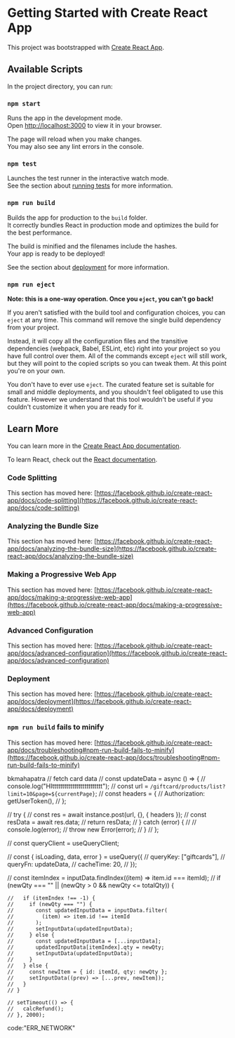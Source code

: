 # Getting Started with Create React App

This project was bootstrapped with [Create React App](https://github.com/facebook/create-react-app).

## Available Scripts

In the project directory, you can run:

### `npm start`

Runs the app in the development mode.\
Open [http://localhost:3000](http://localhost:3000) to view it in your browser.

The page will reload when you make changes.\
You may also see any lint errors in the console.

### `npm test`

Launches the test runner in the interactive watch mode.\
See the section about [running tests](https://facebook.github.io/create-react-app/docs/running-tests) for more information.

### `npm run build`

Builds the app for production to the `build` folder.\
It correctly bundles React in production mode and optimizes the build for the best performance.

The build is minified and the filenames include the hashes.\
Your app is ready to be deployed!

See the section about [deployment](https://facebook.github.io/create-react-app/docs/deployment) for more information.

### `npm run eject`

**Note: this is a one-way operation. Once you `eject`, you can't go back!**

If you aren't satisfied with the build tool and configuration choices, you can `eject` at any time. This command will remove the single build dependency from your project.

Instead, it will copy all the configuration files and the transitive dependencies (webpack, Babel, ESLint, etc) right into your project so you have full control over them. All of the commands except `eject` will still work, but they will point to the copied scripts so you can tweak them. At this point you're on your own.

You don't have to ever use `eject`. The curated feature set is suitable for small and middle deployments, and you shouldn't feel obligated to use this feature. However we understand that this tool wouldn't be useful if you couldn't customize it when you are ready for it.

## Learn More

You can learn more in the [Create React App documentation](https://facebook.github.io/create-react-app/docs/getting-started).

To learn React, check out the [React documentation](https://reactjs.org/).

### Code Splitting

This section has moved here: [https://facebook.github.io/create-react-app/docs/code-splitting](https://facebook.github.io/create-react-app/docs/code-splitting)

### Analyzing the Bundle Size

This section has moved here: [https://facebook.github.io/create-react-app/docs/analyzing-the-bundle-size](https://facebook.github.io/create-react-app/docs/analyzing-the-bundle-size)

### Making a Progressive Web App

This section has moved here: [https://facebook.github.io/create-react-app/docs/making-a-progressive-web-app](https://facebook.github.io/create-react-app/docs/making-a-progressive-web-app)

### Advanced Configuration

This section has moved here: [https://facebook.github.io/create-react-app/docs/advanced-configuration](https://facebook.github.io/create-react-app/docs/advanced-configuration)

### Deployment

This section has moved here: [https://facebook.github.io/create-react-app/docs/deployment](https://facebook.github.io/create-react-app/docs/deployment)

### `npm run build` fails to minify

This section has moved here: [https://facebook.github.io/create-react-app/docs/troubleshooting#npm-run-build-fails-to-minify](https://facebook.github.io/create-react-app/docs/troubleshooting#npm-run-build-fails-to-minify)

bkmahapatra
// fetch card data
  // const updateData = async () => {
  //   console.log("HIttttttttttttttttttttttttt");
  //   const url = `/giftcard/products/list?limit=10&page=${currentPage}`;
  //   const headers = {
  //     Authorization: getUserToken(),
  //   };

  //   try {
  //     const res = await instance.post(url, {}, { headers });
  //     const resData = await res.data;
  //     return resData;
  //   } catch (error) {
  //     // console.log(error);
  //     throw new Error(error);
  //   }
  // };

  // const queryClient = useQueryClient;

  // const { isLoading, data, error } = useQuery({
  //   queryKey: ["giftcards"],
  //   queryFn: updateData,
  //   cacheTime: 20,
  // });

  // const itemIndex = inputData.findIndex((item) => item.id === itemId);
    // if (newQty === "" || (newQty > 0 && newQty <= totalQty)) {

    //   if (itemIndex !== -1) {
    //     if (newQty === "") {
    //       const updatedInputData = inputData.filter(
    //         (item) => item.id !== itemId
    //       );
    //       setInputData(updatedInputData);
    //     } else {
    //       const updatedInputData = [...inputData];
    //       updatedInputData[itemIndex].qty = newQty;
    //       setInputData(updatedInputData);
    //     }
    //   } else {
    //     const newItem = { id: itemId, qty: newQty };
    //     setInputData((prev) => [...prev, newItem]);
    //   }
    // }

    // setTimeout(() => {
    //   calcRefund();
    // }, 2000);

code:"ERR_NETWORK"